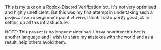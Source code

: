 This is my take on a Roblox-Discord Verification bot. It's not very optimised and highly unefficient. But this was my first attempt in undertaking such a project. From a beginner's point of view, I think I did a pretty good job in setting up all this infrastructure.

NOTE: This project is no longer maintained. I have rewritten this bot in another language and I wish to share my mistakes with the world and as a result, help others avoid them.